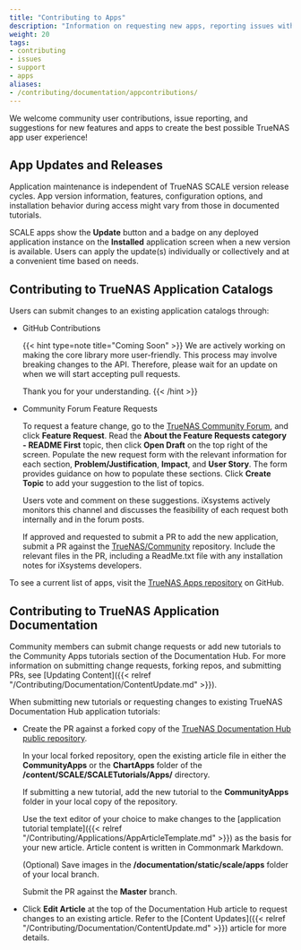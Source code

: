 ```yaml
---
title: "Contributing to Apps"
description: "Information on requesting new apps, reporting issues with or making changes to existing apps."
weight: 20
tags:
- contributing
- issues
- support
- apps
aliases:
- /contributing/documentation/appcontributions/
---
```



We welcome community user contributions, issue reporting, and suggestions for new features and apps to create the best possible TrueNAS app user experience!

## App Updates and Releases
Application maintenance is independent of TrueNAS SCALE version release cycles.
App version information, features, configuration options, and installation behavior during access might vary from those in documented tutorials.

SCALE apps show the **Update** button and a badge on any deployed application instance on the **Installed** application screen when a new version is available.
Users can apply the update(s) individually or collectively and at a convenient time based on needs.

## Contributing to TrueNAS Application Catalogs
Users can submit changes to an existing application catalogs through:

* GitHub Contributions

  {{< hint type=note title="Coming Soon" >}}
  We are actively working on making the core library more user-friendly. This process may involve breaking changes to the API. Therefore, please wait for an update on when we will start accepting pull requests.

  Thank you for your understanding.
  {{< /hint >}}

* Community Forum Feature Requests

  To request a feature change, go to the [TrueNAS Community Forum](https://forums.truenas.com/), and click **Feature Request**.
  Read the **About the Feature Requests category - README First** topic, then click **Open Draft** on the top right of the screen.
  Populate the new request form with the relevant information for each section, **Problem/Justification**, **Impact**, and **User Story**.
  The form provides guidance on how to populate these sections.
  Click **Create Topic** to add your suggestion to the list of topics.

  Users vote and comment on these suggestions.
  iXsystems actively monitors this channel and discusses the feasibility of each request both internally and in the forum posts.

  If approved and requested to submit a PR to add the new application, submit a PR against the [TrueNAS/Community](https://github.com/truenas/charts/tree/master/community) repository.
  Include the relevant files in the PR, including a ReadMe.txt file with any installation notes for iXsystems developers.

To see a current list of apps, visit the [TrueNAS Apps repository](https://github.com/truenas/apps) on GitHub.

## Contributing to TrueNAS Application Documentation
Community members can submit change requests or add new tutorials to the Community Apps tutorials section of the Documentation Hub.
For more information on submitting change requests, forking repos, and submitting PRs, see [Updating Content]({{< relref "/Contributing/Documentation/ContentUpdate.md" >}}).

When submitting new tutorials or requesting changes to existing TrueNAS Documentation Hub application tutorials:
  
* Create the PR against a forked copy of the [TrueNAS Documentation Hub public repository](https://github.com/truenas/documentation/tree/master).

  In your local forked repository, open the existing article file in either the **CommunityApps** or the **ChartApps** folder of the **/content/SCALE/SCALETutorials/Apps/** directory.

  If submitting a new tutorial, add the new tutorial to the **CommunityApps** folder in your local copy of the repository.

  Use the text editor of your choice to make changes to the [application tutorial template]({{< relref "/Contributing/Applications/AppArticleTemplate.md" >}}) as the basis for your new article.
  Article content is written in Commonmark Markdown.

  (Optional) Save images in the **/documentation/static/scale/apps** folder of your local branch.

  Submit the PR against the **Master** branch.

* Click **Edit Article** at the top of the Documentation Hub article to request changes to an existing article.
  Refer to the [Content Updates]({{< relref "/Contributing/Documentation/ContentUpdate.md" >}}) article for more details.
